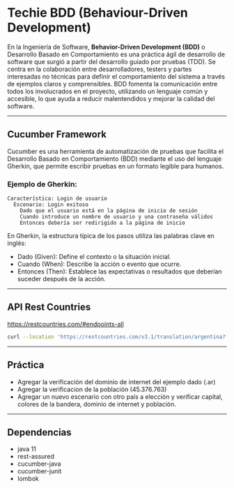 # Techie BDD (Behaviour-Driven Development)
En la Ingeniería de Software, **Behavior-Driven Development (BDD)** o Desarrollo Basado en Comportamiento es una
práctica ágil de desarrollo de software que surgió a partir del desarrollo guiado
por pruebas (TDD). Se centra en la colaboración entre desarrolladores, testers y partes
interesadas no técnicas para definir el comportamiento del sistema a través de ejemplos claros y comprensibles. BDD
fomenta la comunicación entre todos los involucrados en el proyecto, utilizando un lenguaje común y accesible, lo que
ayuda a reducir malentendidos y mejorar la calidad del software.
***
## Cucumber Framework
Cucumber es una herramienta de automatización de pruebas que facilita el Desarrollo Basado en Comportamiento (BDD)
mediante el uso del lenguaje Gherkin, que permite escribir pruebas en un formato legible para humanos.

### Ejemplo de Gherkin:
```
Característica: Login de usuario
  Escenario: Login exitoso
    Dado que el usuario está en la página de inicio de sesión
    Cuando introduce un nombre de usuario y una contraseña válidos
    Entonces debería ser redirigido a la página de inicio
```
En Gherkin, la estructura típica de los pasos utiliza las palabras clave en inglés:
- Dado (Given): Define el contexto o la situación inicial.
- Cuando (When): Describe la acción o evento que ocurre.
- Entonces (Then): Establece las expectativas o resultados que deberían suceder después de la acción.
***


## API Rest Countries
https://restcountries.com/#endpoints-all

```bash
curl --location 'https://restcountries.com/v3.1/translation/argentina?fields=capital,flags,tld,population'
```
***

## Práctica
- Agregar la verificación del dominio de internet del ejemplo dado (.ar)
- Agregar la verificacion de la población (45.376.763)
- Agregar un nuevo escenario con otro país a elección y verificar capital, colores de la bandera, dominio de internet y
  población.
***
## Dependencias
- java 11
- rest-assured
- cucumber-java
- cucumber-junit
- lombok